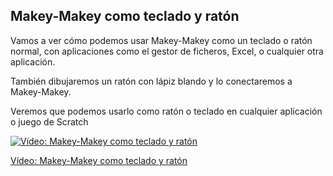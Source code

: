 
## Makey-Makey como teclado y ratón

Vamos a ver cómo podemos usar Makey-Makey como un teclado o ratón normal, con aplicaciones como el gestor de ficheros, Excel, o cualquier otra aplicación.

También dibujaremos un ratón con lápiz blando  y lo conectaremos a Makey-Makey.

Veremos que podemos usarlo como ratón o teclado en cualquier aplicación o juego de Scratch 


[![Vídeo: Makey-Makey como teclado y ratón](https://img.youtube.com/vi/ER9htd5xHLk/0.jpg)](https://youtu.be/ER9htd5xHLk)


[Vídeo: Makey-Makey como teclado y ratón](https://youtu.be/ER9htd5xHLk)
